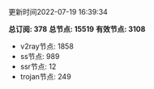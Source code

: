 更新时间2022-07-19 16:39:34

**总订阅: 378**
**总节点: 15519**
**有效节点: 3108**
- v2ray节点: 1858
- ss节点: 989
- ssr节点: 12
- trojan节点: 249
